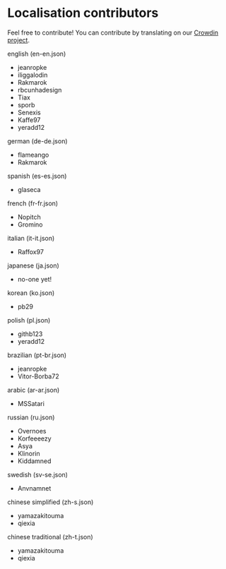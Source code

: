 # Localisation contributors

Feel free to contribute! You can contribute by translating on our [Crowdin project](https://crowdin.com/project/rdr2rdomap).

english (en-en.json)
  - jeanropke
  - iliggalodin
  - Rakmarok
  - rbcunhadesign
  - Tiax
  - sporb
  - Senexis
  - Kaffe97
  - yeradd12

german (de-de.json)
  - flameango
  - Rakmarok
  
spanish (es-es.json)
  - glaseca
  
french (fr-fr.json)
  - Nopitch
  - Gromino
  
italian (it-it.json)
  - Raffox97
  
japanese (ja.json)
  - no-one yet!
  
korean (ko.json)
  - pb29
  
polish (pl.json)
  - githb123
  - yeradd12
  
brazilian (pt-br.json)
  - jeanropke
  - Vitor-Borba72

arabic (ar-ar.json)
  - MSSatari
  
russian (ru.json)
  - Overnoes
  - Korfeeeezy
  - Asya
  - Klinorin
  - Kiddamned

swedish (sv-se.json)
  - Anvnamnet

chinese simplified (zh-s.json)
  - yamazakitouma
  - qiexia
  
chinese traditional (zh-t.json)
  - yamazakitouma
  - qiexia
